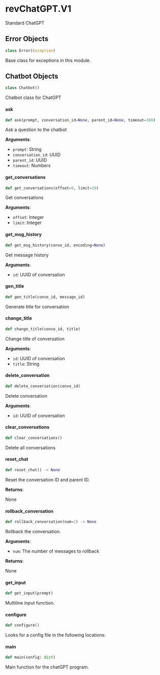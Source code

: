 <a id="revChatGPT.V1"></a>

# revChatGPT.V1

Standard ChatGPT

<a id="revChatGPT.V1.Error"></a>

## Error Objects

```python
class Error(Exception)
```

Base class for exceptions in this module.

<a id="revChatGPT.V1.Chatbot"></a>

## Chatbot Objects

```python
class Chatbot()
```

Chatbot class for ChatGPT

<a id="revChatGPT.V1.Chatbot.ask"></a>

#### ask

```python
def ask(prompt, conversation_id=None, parent_id=None, timeout=360)
```

Ask a question to the chatbot

**Arguments**:

- `prompt`: String
- `conversation_id`: UUID
- `parent_id`: UUID
- `timeout`: Numbers

<a id="revChatGPT.V1.Chatbot.get_conversations"></a>

#### get\_conversations

```python
def get_conversations(offset=0, limit=20)
```

Get conversations

**Arguments**:

- `offset`: Integer
- `limit`: Integer

<a id="revChatGPT.V1.Chatbot.get_msg_history"></a>

#### get\_msg\_history

```python
def get_msg_history(convo_id, encoding=None)
```

Get message history

**Arguments**:

- `id`: UUID of conversation

<a id="revChatGPT.V1.Chatbot.gen_title"></a>

#### gen\_title

```python
def gen_title(convo_id, message_id)
```

Generate title for conversation

<a id="revChatGPT.V1.Chatbot.change_title"></a>

#### change\_title

```python
def change_title(convo_id, title)
```

Change title of conversation

**Arguments**:

- `id`: UUID of conversation
- `title`: String

<a id="revChatGPT.V1.Chatbot.delete_conversation"></a>

#### delete\_conversation

```python
def delete_conversation(convo_id)
```

Delete conversation

**Arguments**:

- `id`: UUID of conversation

<a id="revChatGPT.V1.Chatbot.clear_conversations"></a>

#### clear\_conversations

```python
def clear_conversations()
```

Delete all conversations

<a id="revChatGPT.V1.Chatbot.reset_chat"></a>

#### reset\_chat

```python
def reset_chat() -> None
```

Reset the conversation ID and parent ID.

**Returns**:

None

<a id="revChatGPT.V1.Chatbot.rollback_conversation"></a>

#### rollback\_conversation

```python
def rollback_conversation(num=1) -> None
```

Rollback the conversation.

**Arguments**:

- `num`: The number of messages to rollback

**Returns**:

None

<a id="revChatGPT.V1.get_input"></a>

#### get\_input

```python
def get_input(prompt)
```

Multiline input function.

<a id="revChatGPT.V1.configure"></a>

#### configure

```python
def configure()
```

Looks for a config file in the following locations:

<a id="revChatGPT.V1.main"></a>

#### main

```python
def main(config: dict)
```

Main function for the chatGPT program.
